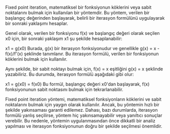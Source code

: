 Fixed point iteration, matematiksel bir fonksiyonun köklerini veya sabit noktalarını bulmak için kullanılan bir yöntemdir. Bu yöntem, verilen bir başlangıç değerinden başlayarak, belirli bir iterasyon formülünü uygulayarak bir sonraki yaklaşımı hesaplar.

Genel olarak, verilen bir fonksiyonu f(x) ve başlangıç değeri olarak seçilen x0 için, bir sonraki yaklaşım x1 şu şekilde hesaplanabilir:

x1 = g(x0)
Burada, g(x) bir iterasyon fonksiyonudur ve genellikle g(x) = x - f(x)/f'(x) şeklinde tanımlanır. Bu iterasyon formülü, verilen bir fonksiyonun köklerini bulmak için kullanılır.

Aynı şekilde, bir sabit noktayı bulmak için, f(x) = x eşitliğini g(x) = x şeklinde yazabiliriz. Bu durumda, iterasyon formülü aşağıdaki gibi olur:

x1 = g(x0) = f(x0)
Bu formül, başlangıç değeri x0'dan başlayarak, f(x) fonksiyonunun sabit noktasını bulmak için tekrarlanabilir.

Fixed point iteration yöntemi, matematiksel fonksiyonların köklerini ve sabit noktalarını bulmak için yaygın olarak kullanılır. Ancak, bu yöntemin hızlı bir şekilde yakınsaması garanti edilemez. Dahası, bazı durumlarda, iterasyon formülü yanlış seçilirse, yöntem hiç yakınsamayabilir veya yanıltıcı sonuçlar verebilir. Bu nedenle, yöntemin uygulanmasından önce dikkatli bir analiz yapılması ve iterasyon fonksiyonunun doğru bir şekilde seçilmesi önemlidir.